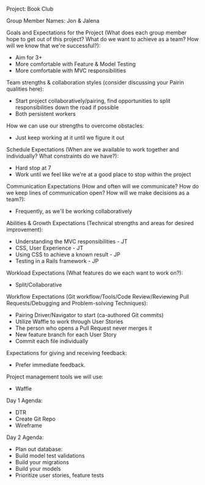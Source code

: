 Project: Book Club

Group Member Names: Jon & Jalena

Goals and Expectations for the Project (What does each group member hope to get out of this project? What do we want to achieve as a team? How will we know that we're successful?):
- Aim for 3+
- More comfortable with Feature & Model Testing
- More comfortable with MVC responsibilities

Team strengths & collaboration styles (consider discussing your Pairin qualities here):
- Start project collaboratively/pairing, find opportunities to split responsibilities down the road if possible
- Both persistent workers

How we can use our strengths to overcome obstacles:
- Just keep working at it until we figure it out

Schedule Expectations (When are we available to work together and individually? What constraints do we have?):
- Hard stop at 7
- Work until we feel like we're at a good place to stop within the project

Communication Expectations (How and often will we communicate? How do we keep lines of communication open? How will we make decisions as a team?):
- Frequently, as we'll be working collaboratively

Abilities & Growth Expectations (Technical strengths and areas for desired improvement):
- Understanding the MVC responsibilities - JT
- CSS, User Experience - JT
- Using CSS to achieve a known result - JP
- Testing in a Rails framework - JP

Workload Expectations (What features do we each want to work on?):
- Split/Collaborative

Workflow Expectations (Git workflow/Tools/Code Review/Reviewing Pull Requests/Debugging and Problem-solving Techniques):
- Pairing Driver/Navigator to start (ca-authored Git commits)
- Utilize Waffle to work through User Stories
- The person who opens a Pull Request never merges it
- New feature branch for each User Story
- Commit each file individually

Expectations for giving and receiving feedback:
- Prefer immediate feedback.

Project management tools we will use:
- Waffle

Day 1 Agenda:
- DTR
- Create Git Repo
- Wireframe

Day 2 Agenda:
- Plan out database:
- Build model test validations
- Build your migrations
- Build your models
- Prioritize user stories, feature tests
